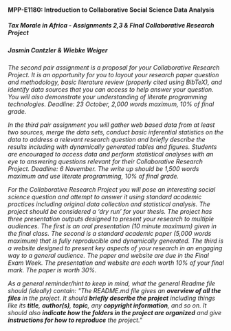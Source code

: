 #### MPP-E1180: Introduction to Collaborative Social Science Data Analysis
##### Tax Morale in Africa - *Assignments 2,3 & Final Collaborative Research Project*
##### Jasmin Cantzler & Wiebke Weiger

*The second pair assignment is a proposal for your Collaborative Research Project. It is an opportunity for you to layout your research paper question and methodology, basic literature review (properly cited using BibTeX), and identify data sources that you can access to help answer your question. You will also demonstrate your understanding of literate programming technologies. Deadline: 23 October, 2,000 words maximum, 10% of final grade.*

*In the third pair assignment you will gather web based data from at least two sources, merge the data sets, conduct basic inferential statistics on the data to address a relevant research question and briefly describe the results including with dynamically generated tables and figures. Students are encouraged to access data and perform statistical analyses with an eye to answering questions relevant for their Collaborative Research Project. Deadline: 6 November. The write up should be 1,500 words maximum and use literate programming, 10% of final grade.*

*For the Collaborative Research Project you will pose an interesting social science question and attempt to answer it using standard academic practices including original data collection and statistical analysis. The project should be considered a ‘dry run’ for your thesis. The project has three presentation outputs designed to present your research to multiple audiences. The first is an oral presentation (10 minute maximum) given in the final class. The second is a standard academic paper (5,000 words maximum) that is fully reproducible and dynamically generated. The third is a website designed to present key aspects of your research in an engaging way to a general audience. The paper and website are due in the Final Exam Week. The presentation and website are each worth 10% of your final mark. The paper is worth 30%.*


*As a general reminder/hint to keep in mind, what the general Readme file should (ideally) contain: "The README.md file gives an __overview of all the files__ in the project. It should __briefly describe the project__ including things like its __title__, __author(s)__, __topic__, any __copyright information__, and so on. It should also __indicate how the folders in the project are organized__ and give __instructions for how to reproduce__ the project."*
